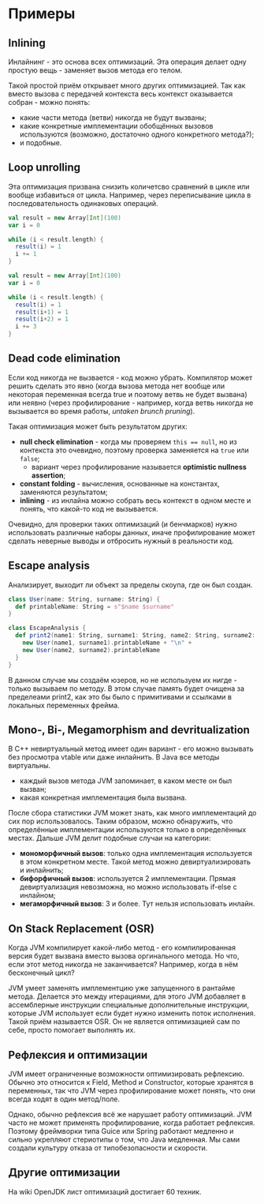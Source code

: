 # Примеры

## Inlining

Инлайнинг - это основа всех оптимизаций. Эта операция делает одну простую вещь - заменяет вызов метода его телом.

Такой простой приём открывает много других оптимизацией. Так как вместо вызова с передачей контекста весь контекст оказывается собран - можно понять: 

- какие части метода (ветви) никогда не будут вызваны;
- какие конкретные имплементации обобщённых вызовов используются (возможно, достаточно одного конкретного метода?);
- и подобные.

## Loop unrolling

Эта оптимизация призвана снизить количетсво сравнений в цикле или вообще избавиться от цикла. Например, через переписывание цикла в последовательность одинаковых операций.

```scala
val result = new Array[Int](100)
var i = 0

while (i < result.length) {
  result(i) = 1
  i += 1
}
```

```scala
val result = new Array[Int](100)
var i = 0

while (i < result.length) {
  result(i) = 1
  result(i+1) = 1
  result(i+2) = 1
  i += 3
}
```

## Dead code elimination

Если код никогда не вызвается - код можно убрать. Компилятор может решить сделать это явно (когда вызова метода нет вообще или некоторая переменная всегда true и поэтому ветвь не будет вызвана) или неявно (через профилирование - например, когда ветвь никогда не вызывается во время работы, *untaken brunch pruning*).

Такая оптимизация может быть результатом других:

- **null check elimination** - когда мы проверяем `this == null`, но из контекста это очевидно, поэтому проверка заменяется на `true` или `false`;
  - вариант через профилирование называется **optimistic nullness assertion**;
- **constant folding** - вычисления, основанные на константах, заменяются результатом;
- **inlining** - из инлайна можно собрать весь контекст в одном месте и понять, что какой-то код не вызывается.

Очевидно, для проверки таких оптимизаций (и бенчмарков) нужно использовать различные наборы данных, иначе профилирование может сделать неверные выводы и отбросить нужный в реальности код.

## Escape analysis

Анализирует, выходит ли объект за пределы скоупа, где он был создан.

```scala
class User(name: String, surname: String) {
  def printableName: String = s"$name $surname"
}

class EscapeAnalysis {
  def print2(name1: String, surname1: String, name2: String, surname2: String): String = {
    new User(name1, surname1).printableName + "\n" +
    new User(name2, surname2).printableName
  }
}
```

В данном случае мы создаём юзеров, но не используем их нигде - только вызываем по методу. В этом случае память будет очищена за пределеами print2, как это бы было с примитивами и ссылками в локальных переменных фрейма.

## Mono-, Bi-, Megamorphism and devritualization

В С++ невиртуальный метод имеет один вариант - его можно вызывать без просмотра vtable или даже инлайнить. В Java все методы виртуальны.

- каждый вызов метода JVM запоминает, в каком месте он был вызван;
- какая конкретная имплементация была вызвана.

После сбора статистики JVM может знать, как много имплементаций до сих пор использовалось. Таким образом, можно обнаружить, что определённые имплементации используются только в определённых местах. Дальше JVM делит подобные случаи на категории:

- **мономорфичный вызов**: только одна имплементация используется в этом конкретном месте. Такой метод можно девиртуализировать и инлайнить;
- **бифорфичный вызов**: используется 2 имплементации. Прямая девиртуализация невозможна, но можно использовать if-else с инлайном;
- **мегаморфичный вызов**: 3 и более. Тут нельзя использовать инлайн.

## On Stack Replacement (OSR)

Когда JVM компилирует какой-либо метод - его компилированная версия будет вызвана вместо вызова оргинального метода. Но что, если этот метод никогда не заканчивается? Например, когда в нём бесконечный цикл?

JVM умеет заменять имплементцию уже запущенного в рантайме метода. Делается это между итерациями, для этого JVM добавляет в ассемблерные инструкции специальные дополнительные инструкции, которые JVM использует если будет нужно изменить поток исполнения. Такой приём называется OSR. Он не является оптимизацией сам по себе, просто помогает выполнять их.

## Рефлексия и оптимизации

JVM имеет ограниченные возможности оптимизировать рефлексию. Обычно это относится к Field, Method и Constructor, которые хранятся в переменных, так что JVM через профилирование может понять, что они всегда ходят в один метод/поле.

Однако, обычно рефлексия всё же нарушает работу оптимизаций. JVM часто не может применять профилирование, когда работает рефлексия. Поэтому фреймворки типа Guice или Spring работают медленно и сильно укрепляют стериотипы о том, что Java медленная. Мы сами создали культуру отказа от типобезопасности и скорости.

## Другие оптимизации

На wiki OpenJDK лист оптимизаций достигает 60 техник.



